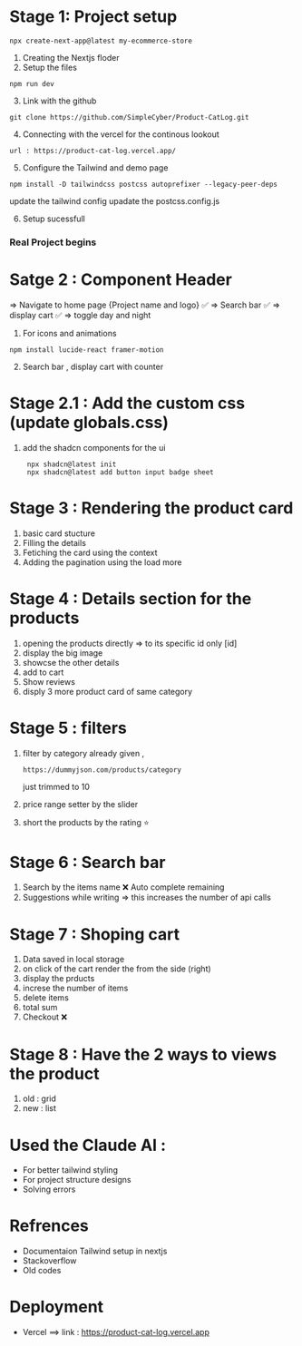 # Stage 1: Project setup

```
npx create-next-app@latest my-ecommerce-store
```

1. Creating the Nextjs floder
2. Setup the files 


```
npm run dev
```

3. Link with the github

```
git clone https://github.com/SimpleCyber/Product-CatLog.git
```

4. Connecting with the vercel for the continous lookout

```
url : https://product-cat-log.vercel.app/
```

5. Configure the Tailwind and demo page

```
npm install -D tailwindcss postcss autoprefixer --legacy-peer-deps
```
update the tailwind config
upadate the postcss.config.js

6. Setup sucessfull


### Real Project begins

# Satge 2 : Component Header
 => Navigate to home page {Project name and logo} ✅
 => Search bar ✅
 => display cart ✅
 => toggle day and night


1. For icons and animations
```
npm install lucide-react framer-motion
```
2. Search bar , display cart  with counter


# Stage 2.1 : Add the custom css (update globals.css)

1. add the shadcn components for the ui
    ```
     npx shadcn@latest init
     npx shadcn@latest add button input badge sheet
    ```


# Stage 3 : Rendering the product card

1. basic card stucture
2. Filling the details 
3. Fetiching the card using the context
4. Adding the pagination using the load more

# Stage 4 : Details section for the products

1. opening the products directly  => to its specific id only  [id]
2. display the big image
3. showcse the other details
4. add to cart
5. Show reviews
6. disply 3 more product card of same category

# Stage 5 : filters

1. filter by category already given , 
   ```
   https://dummyjson.com/products/category
   ```

   just trimmed to 10

2. price range setter by the slider
3. short the products by the rating ⭐


# Stage 6 : Search bar

1. Search by the items name 
     ❌ Auto complete remaining
2. Suggestions while writing => this increases the number of api calls

# Stage 7 : Shoping cart

1. Data saved in local storage
2. on click of the cart render the from the side (right)
3. display the prducts
4. increse the number of items 
5. delete items
6. total sum
7. Checkout ❌


# Stage 8 : Have the 2 ways to views the product 

1. old : grid
2. new : list
   



# Used the Claude AI : 
- For better tailwind styling
- For project structure designs
- Solving errors

# Refrences 
- Documentaion Tailwind setup in nextjs
- Stackoverflow
- Old codes

# Deployment 
- Vercel ==> link  : https://product-cat-log.vercel.app
